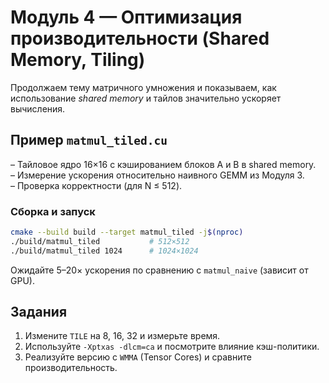 # Модуль 4 — Оптимизация производительности (Shared Memory, Tiling)

Продолжаем тему матричного умножения и показываем, как использование *shared memory* и тайлов значительно ускоряет вычисления.

## Пример `matmul_tiled.cu`

– Тайловое ядро 16×16 с кэшированием блоков A и B в shared memory.  
– Измерение ускорения относительно наивного GEMM из Модуля 3.  
– Проверка корректности (для N ≤ 512).

### Сборка и запуск

```bash
cmake --build build --target matmul_tiled -j$(nproc)
./build/matmul_tiled           # 512×512
./build/matmul_tiled 1024      # 1024×1024
```

Ожидайте 5–20× ускорения по сравнению с `matmul_naive` (зависит от GPU).

## Задания

1. Измените `TILE` на 8, 16, 32 и измерьте время.
2. Используйте `-Xptxas -dlcm=ca` и посмотрите влияние кэш-политики.
3. Реализуйте версию с `WMMA` (Tensor Cores) и сравните производительность. 